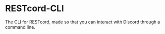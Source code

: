 # RESTcord-CLI
The CLI for RESTcord, made so that you can interact with Discord through a command line.
